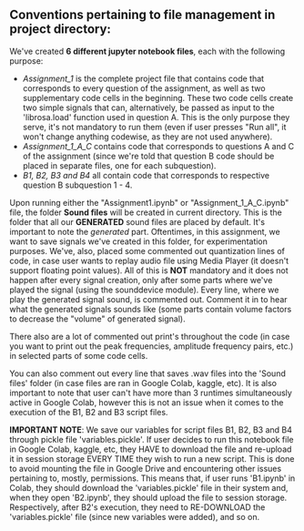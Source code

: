 ## Conventions pertaining to file management in project directory:
We've created **6 different jupyter notebook files**, each with the following purpose: 
- *Assignment_1* is the complete project file that contains code that corresponds to every question of the assignment, as well as two supplementary code cells in the beginning. These two code cells create two simple signals that can, alternatively, be passed as input to the 'librosa.load' function used in question A. This is the only purpose they serve, it's not mandatory to run them (even if user presses "Run all", it won't change anything codewise, as they are not used anywhere).
- *Assignment_1_A_C* contains code that corresponds to questions A and C of the assignment (since we're told that question B code should be placed in separate files, one for each subquestion).
- *B1, B2, B3 and B4* all contain code that corresponds to respective question B subquestion 1 - 4. 

Upon running either the "Assignment1.ipynb" or "Assignment_1_A_C.ipynb" file, the folder **Sound files** will be created in current directory. This is the folder that all our **GENERATED** sound files are placed by default. It's important to note the *generated* part. Oftentimes, in this assignment, we want to save signals we've created in this folder, for experimentation purposes. We've, also, placed some commented out quantization lines of code, in case user wants to replay audio file using Media Player (it doesn't support floating point values). All of this is **NOT** mandatory and it does not happen after every signal creation, only after some parts where we've played the signal (using the sounddevice module). Every line, where we play the generated signal sound, is commented out. Comment it in to hear what the generated signals sounds like (some parts contain volume factors to decrease the "volume" of generated signal).

There also are a lot of commented out print's throughout the code (in case you want to print out the peak frequencies, amplitude frequency pairs, etc.) in selected parts of some code cells.

You can also comment out every line that saves .wav files into the 'Sound files' folder (in case files are ran in Google Colab, kaggle, etc). It is also important to note that user can't have more than 3 runtimes simultaneously active in Google Colab, however this is not an issue when it comes to the execution of the B1, B2 and B3 script files.

**IMPORTANT NOTE**: We save our variables for script files B1, B2, B3 and B4 through pickle file 'variables.pickle'. If user decides to run this notebook file in Google Colab, kaggle, etc, they HAVE to download the file and re-upload it in session storage EVERY TIME they wish to run a new script. This is done to avoid mounting the file in Google Drive and encountering other issues pertaining to, mostly, permissions. This means that, if user runs 'B1.ipynb' in Colab, they should download the 'variables.pickle' file in their system and, when they open 'B2.ipynb', they should upload the file to session storage. Respectively, after B2's execution, they need to RE-DOWNLOAD the 'variables.pickle' file (since new variables were added), and so on.